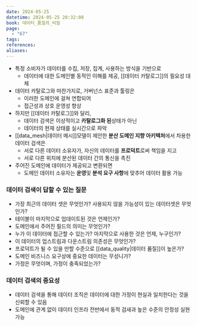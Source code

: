 ```yaml
---
date: 2024-05-25
datetime: 2024-05-25 20:32:08
book: 데이터_품질의_비밀
page:
  - "67"
tags: 
references: 
aliases:
---
```

- 특정 소비자가 데이터를 수집, 저장, 집계, 사용하는 방식을 기반으로
	- 데이터에 대한 도메인별 동적인 이해를 제공, [[데이터 카탈로그]]의 필요성 대체
- 데이터 카탈로그와 마찬가지로, 거버넌스 표준과 툴링은
	- 이러한 도메인에 걸쳐 연합되어
	- 접근성과 상호 운영성 향상
- 하지만 [[데이터 카탈로그]]와 달리,
	- 데이터 검색은 이상적이고 **카탈로그화 된**상태가 아닌
	- 데이터의 현재 상태를 실시간으로 파악
- [[data_mesh|데이터 메시]]모델이 제안한 **분산 도메인 지향 아키텍처**에서 차용한 데이터 검색은
	- 서로 다른 데이터 소유자가, 자신의 데이터를 **프로덕트**로써 책임을 지고
	- 서로 다른 위치에 분산된 데이터 간의 통신을 촉진
- 주어진 도메인에 데이터가 제공되고 변환되면
	- 도메인 데이터 소유자는 **운영**및 **분석 요구 사항**에 맞추어 데이터 활용 가능

### 데이터 검색이 답할 수 있는 질문
- 가장 최근의 데이터 셋은 무엇인가? 사용되지 않을 가능성이 있는 데이터셋은 무엇인가?
- 테이블이 마지막으로 업데이트된 것은 언제인가?
- 도메인에서 주어진 필드의 의미는 무엇인가?
- 누가 이 데이터에 접근할 수 있는가? 마지막으로 사용한 것은 언제, 누구인가?
- 이 데이터의 업스트림과 다운스트림 의존성은 무엇인가?
- 프로덕트가 될 수 있을 만할 수준으로 [[data_quality|데이터 품질]]이 높은가?
- 도메인 비즈니스 요구상에 중요한 데이터는 무성니가?
- 가정은 무엇이며, 가정이 충족되었는가?

### 데이터 검색의 중요성
- 데이터 검색을 통해 데이터 조직은 데이터에 대한 가정이 현실과 일치한다는 것을 신뢰할 수 있음
- 도메인에 관계 없이 데이터 인프라 전반에서 동적 검새과 높은 수준의 안정성 실현 가능